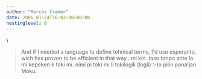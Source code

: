 ```yaml
---
author: "Marcos Cramer"
date: 2006-01-24T16:03:00+00:00
nestinglevel: 0
---
```

\
> And if I needed a language to define tehnical terms, I'd use
> esperanto, wich has proven to be efficient in that way...mi kin. taso tenpo ante la mi kepeken e toki mi. nimi pi toki mi li tokilogili (logli) :-)o pilin pona!jan Moku.